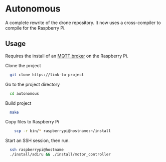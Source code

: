 
# Autonomous

A complete rewrite of the drone repository. It now uses a cross-compiler to compile for the Raspberry Pi.


## Usage

Requires the install of an [MQTT broker](https://randomnerdtutorials.com/how-to-install-mosquitto-broker-on-raspberry-pi/) on the Raspberry Pi.

Clone the project

```bash
  git clone https://link-to-project
```

Go to the project directory

```bash
  cd autonomous
```

Build project

```bash
  make
```

Copy files to Raspberry Pi

```bash
    scp -r bin/* raspberrypi@hostname:~/install
```

Start an SSH session, then run.

```bash
  ssh raspberrypi@hostname
  ./install/adiru && ./install/motor_controller 
```

